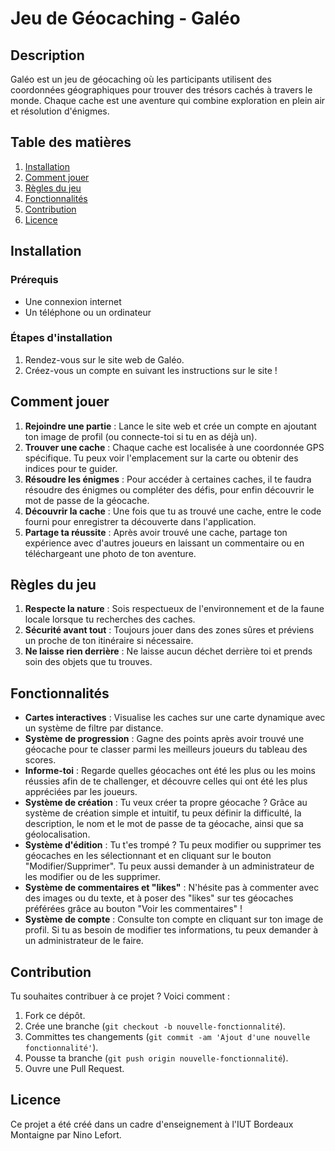 # Jeu de Géocaching - Galéo

## Description

Galéo est un jeu de géocaching où les participants utilisent des coordonnées géographiques pour trouver des trésors cachés à travers le monde. Chaque cache est une aventure qui combine exploration en plein air et résolution d'énigmes.

## Table des matières

1. [Installation](#installation)
2. [Comment jouer](#comment-jouer)
3. [Règles du jeu](#règles-du-jeu)
4. [Fonctionnalités](#fonctionnalités)
5. [Contribution](#contribution)
6. [Licence](#licence)

## Installation

### Prérequis

- Une connexion internet
- Un téléphone ou un ordinateur

### Étapes d'installation

1. Rendez-vous sur le site web de Galéo.
2. Créez-vous un compte en suivant les instructions sur le site !

## Comment jouer

1. **Rejoindre une partie** : Lance le site web et crée un compte en ajoutant ton image de profil (ou connecte-toi si tu en as déjà un).
2. **Trouver une cache** : Chaque cache est localisée à une coordonnée GPS spécifique. Tu peux voir l'emplacement sur la carte ou obtenir des indices pour te guider.
3. **Résoudre les énigmes** : Pour accéder à certaines caches, il te faudra résoudre des énigmes ou compléter des défis, pour enfin découvrir le mot de passe de la géocache.
4. **Découvrir la cache** : Une fois que tu as trouvé une cache, entre le code fourni pour enregistrer ta découverte dans l'application.
5. **Partage ta réussite** : Après avoir trouvé une cache, partage ton expérience avec d'autres joueurs en laissant un commentaire ou en téléchargeant une photo de ton aventure.

## Règles du jeu

1. **Respecte la nature** : Sois respectueux de l'environnement et de la faune locale lorsque tu recherches des caches.
2. **Sécurité avant tout** : Toujours jouer dans des zones sûres et préviens un proche de ton itinéraire si nécessaire.
3. **Ne laisse rien derrière** : Ne laisse aucun déchet derrière toi et prends soin des objets que tu trouves.

## Fonctionnalités

- **Cartes interactives** : Visualise les caches sur une carte dynamique avec un système de filtre par distance.
- **Système de progression** : Gagne des points après avoir trouvé une géocache pour te classer parmi les meilleurs joueurs du tableau des scores.
- **Informe-toi** : Regarde quelles géocaches ont été les plus ou les moins réussies afin de te challenger, et découvre celles qui ont été les plus appréciées par les joueurs.
- **Système de création** : Tu veux créer ta propre géocache ? Grâce au système de création simple et intuitif, tu peux définir la difficulté, la description, le nom et le mot de passe de ta géocache, ainsi que sa géolocalisation.
- **Système d'édition** : Tu t'es trompé ? Tu peux modifier ou supprimer tes géocaches en les sélectionnant et en cliquant sur le bouton "Modifier/Supprimer". Tu peux aussi demander à un administrateur de les modifier ou de les supprimer.
- **Système de commentaires et "likes"** : N'hésite pas à commenter avec des images ou du texte, et à poser des "likes" sur tes géocaches préférées grâce au bouton "Voir les commentaires" !
- **Système de compte** : Consulte ton compte en cliquant sur ton image de profil. Si tu as besoin de modifier tes informations, tu peux demander à un administrateur de le faire.

## Contribution

Tu souhaites contribuer à ce projet ? Voici comment :

1. Fork ce dépôt.
2. Crée une branche (`git checkout -b nouvelle-fonctionnalité`).
3. Committes tes changements (`git commit -am 'Ajout d'une nouvelle fonctionnalité'`).
4. Pousse ta branche (`git push origin nouvelle-fonctionnalité`).
5. Ouvre une Pull Request.

## Licence

Ce projet a été créé dans un cadre d'enseignement à l'IUT Bordeaux Montaigne par Nino Lefort.
